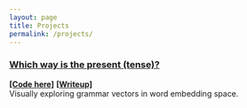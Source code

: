 ```yaml
---
layout: page
title: Projects
permalink: /projects/
---
```

### [Which way is the present (tense)?](https://rhezab.github.io/grammar_vectors/)
**[[Code here]](https://github.com/rhezab/grammar_vectors)**  **[[Writeup]](https://www.notion.so/rheza/More-on-the-vis-c37abce205fa472bafd0f520685a2786)**
<br/>
Visually exploring grammar vectors in word embedding space.
